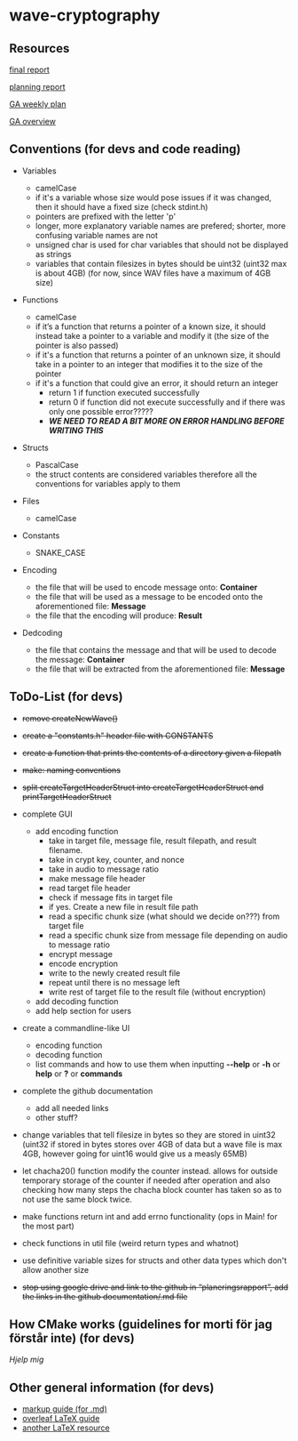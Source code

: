 # wave-cryptography

## Resources

[final report](https://www.overleaf.com/read/fftzthyvxrjy)

[planning report](https://docs.google.com/document/d/1pkwuNpgYdHtaowHwnL-tc-H3kmdxdhS4SDrBNSFlGek/)

[GA weekly plan](https://docs.google.com/document/d/1hy2SNBlXtZeDcJ0FPpg0Yc0sUpfFxmW-pY26DHssZ3k/)

[GA overview](https://docs.google.com/spreadsheets/d/17XEnRngz-wUG5Av5rm6USD8Lc1B98sJ75snNtTbLGMA/)

## Conventions (for devs and code reading)

- Variables
	- camelCase
	- if it's a variable whose size would pose issues if it was changed, then it should have a fixed size (check stdint.h)
	- pointers are prefixed with the letter 'p'
	- longer, more explanatory variable names are prefered; shorter, more confusing variable names are not
	- unsigned char is used for char variables that should not be displayed as strings
	- variables that contain filesizes in bytes should be uint32 (uint32 max is about 4GB) (for now, since WAV files have a maximum of 4GB size)
	

- Functions
	- camelCase
	- if it’s a function that returns a pointer of a known size, it should instead take a pointer to a variable and modify it (the size of the pointer is also passed)
	- if it's a function that returns a pointer of an unknown size, it should take in a pointer to an integer that modifies it to the size of the pointer
	- if it's a function that could give an error, it should return an integer
		- return 1 if function executed successfully
		- return 0 if function did not execute successfully and if there was only one possible error?????
		- ***WE NEED TO READ A BIT MORE ON ERROR HANDLING BEFORE WRITING THIS***

- Structs
	- PascalCase
	- the struct contents are considered variables therefore all the conventions for variables apply to them

- Files
	- camelCase
	
- Constants
	- SNAKE_CASE

- Encoding
	- the file that will be used to encode message onto: **Container**
	- the file that will be used as a message to be encoded onto the aforementioned file: **Message**
	- the file that the encoding will produce: **Result**
- Dedcoding
	- the file that contains the message and that will be used to decode the message: **Container**
	- the file that will be extracted from the aforementioned file: **Message**

## ToDo-List (for devs)

- ~~remove createNewWave()~~
- ~~create a "constants.h" header file with CONSTANTS~~
- ~~create a function that prints the contents of a directory given a filepath~~
- ~~make: naming conventions~~
- ~~split createTargetHeaderStruct into createTargetHeaderStruct and printTargetHeaderStruct~~
- complete GUI
	- add encoding function
		- take in target file, message file, result filepath, and result filename.
		- take in crypt key, counter, and nonce
		- take in audio to message ratio
		- make message file header
		- read target file header
		- check if message fits in target file
		- if yes. Create a new file in result file path 
		- read a specific chunk size (what should we decide on???) from target file
		- read a specific chunk size from message file depending on audio to message ratio
		- encrypt message
		- encode encryption
		- write to the newly created result file
		- repeat until there is no message left
		- write rest of target file to the result file (without encryption)
	- add decoding function
	- add help section for users
- create a commandline-like UI
	- encoding function
	- decoding function
	- list commands and how to use them when inputting **--help** or **-h** or **help** or **?** or **commands**
- complete the github documentation
	- add all needed links
	- other stuff?

- change variables that tell filesize in bytes so they are stored in uint32 (uint32 if stored in bytes stores over 4GB of data but a wave file is max 4GB, however going for uint16 would give us a measly 65MB)
- let chacha20() function modify the counter instead. allows for outside temporary storage of the counter if needed after operation and also checking how many steps the chacha block counter has taken so as to not use the same block twice.
- make functions return int and add errno functionality (ops in Main! for the most part)
- check functions in util file (weird return types and whatnot)
- use definitive variable sizes for structs and other data types which don't allow another size
- ~~stop using google drive and link to the github in “planeringsrapport”, add the links in the github documentation/.md file~~

## How CMake works (guidelines for morti för jag förstår inte) (for devs)

*Hjelp mig*

## Other general information (for devs)

- [markup guide (for .md)](https://www.markdownguide.org/basic-syntax/)
- [overleaf LaTeX guide](https://www.overleaf.com/learn/latex/Learn_LaTeX_in_30_minutes)
- [another LaTeX resource](https://latex-tutorial.com/tutorials/)

